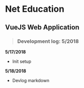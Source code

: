 Net Education
=============
## VueJS Web Application

> ### Development log: 5/2018

**5/17/2018**
- Init setup

**5/18/2018**
- Devlog markdown